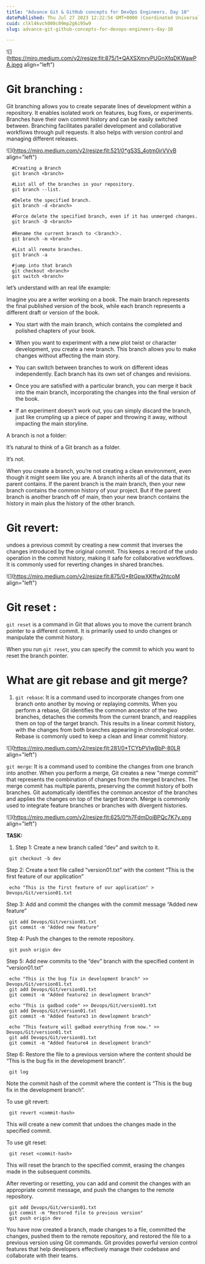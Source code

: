 ```yaml
---
title: "Advance Git & GitHub concepts for DevOps Engineers. Day 10"
datePublished: Thu Jul 27 2023 12:22:54 GMT+0000 (Coordinated Universal Time)
cuid: clkl4kvch000c09mp2g6i95w9
slug: advance-git-github-concepts-for-devops-engineers-day-10

---
```


![](https://miro.medium.com/v2/resize:fit:875/1*QAXSXmrvPUGnXfqDKWawPA.jpeg align="left")

# **Git branching :**

Git branching allows you to create separate lines of development within a repository. It enables isolated work on features, bug fixes, or experiments. Branches have their own commit history and can be easily switched between. Branching facilitates parallel development and collaborative workflows through pull requests. It also helps with version control and managing different releases.

![](https://miro.medium.com/v2/resize:fit:521/0*gS3S_4otm0irVVvB align="left")

```plaintext
  #Creating a Branch
  git branch <branch>

  #List all of the branches in your repository. 
  git branch --list.

  #Delete the specified branch.
  git branch -d <branch>

  #Force delete the specified branch, even if it has unmerged changes.
  git branch -D <branch>

  #Rename the current branch to ＜branch＞.
  git branch -m <branch>

  #List all remote branches. 
  git branch -a

  #jump into that branch
  git checkout <branch>
  git switch <branch>
```

let’s understand with an real life example:

Imagine you are a writer working on a book. The main branch represents the final published version of the book, while each branch represents a different draft or version of the book.

* You start with the main branch, which contains the completed and polished chapters of your book.
    
* When you want to experiment with a new plot twist or character development, you create a new branch. This branch allows you to make changes without affecting the main story.
    
* You can switch between branches to work on different ideas independently. Each branch has its own set of changes and revisions.
    
* Once you are satisfied with a particular branch, you can merge it back into the main branch, incorporating the changes into the final version of the book.
    
* If an experiment doesn’t work out, you can simply discard the branch, just like crumpling up a piece of paper and throwing it away, without impacting the main storyline.
    

A branch is not a folder:

It’s natural to think of a Git branch as a folder.

It’s not.

When you create a branch, you’re not creating a clean environment, even though it might seem like you are. A branch inherits all of the data that its parent contains. If the parent branch is the main branch, then your new branch contains the common history of your project. But if the parent branch is another branch off of main, then your new branch contains the history in main plus the history of the other branch.

# **Git revert:**

undoes a previous commit by creating a new commit that inverses the changes introduced by the original commit. This keeps a record of the undo operation in the commit history, making it safe for collaborative workflows. It is commonly used for reverting changes in shared branches.

![](https://miro.medium.com/v2/resize:fit:875/0*8tGpwXKffw2htcoM align="left")

# **Git reset :**

`git reset` is a command in Git that allows you to move the current branch pointer to a different commit. It is primarily used to undo changes or manipulate the commit history.

When you run `git reset`, you can specify the commit to which you want to reset the branch pointer.

# **What are git rebase and git merge?**

1. `git rebase`: It is a command used to incorporate changes from one branch onto another by moving or replaying commits. When you perform a rebase, Git identifies the common ancestor of the two branches, detaches the commits from the current branch, and reapplies them on top of the target branch. This results in a linear commit history, with the changes from both branches appearing in chronological order. Rebase is commonly used to keep a clean and linear commit history.
    

![](https://miro.medium.com/v2/resize:fit:281/0*TCYbPVIwBbP-80LR align="left")

`git merge`: It is a command used to combine the changes from one branch into another. When you perform a merge, Git creates a new "merge commit" that represents the combination of changes from the merged branches. The merge commit has multiple parents, preserving the commit history of both branches. Git automatically identifies the common ancestor of the branches and applies the changes on top of the target branch. Merge is commonly used to integrate feature branches or branches with divergent histories.

![](https://miro.medium.com/v2/resize:fit:625/0*h7FdmDoiBPQc7K7y.png align="left")

**TASK:**

1. Step 1: Create a new branch called “dev” and switch to it.
    

```plaintext
 git checkout -b dev
```

Step 2: Create a text file called “version01.txt” with the content “This is the first feature of our application”

```plaintext
 echo "This is the first feature of our application" > Devops/Git/version01.txt
```

Step 3: Add and commit the changes with the commit message “Added new feature”

```plaintext
 git add Devops/Git/version01.txt
 git commit -m "Added new feature"
```

Step 4: Push the changes to the remote repository.

```plaintext
 git push origin dev
```

Step 5: Add new commits to the “dev” branch with the specified content in “version01.txt”

```plaintext
 echo "This is the bug fix in development branch" >> Devops/Git/version01.txt
 git add Devops/Git/version01.txt
 git commit -m "Added feature2 in development branch"

 echo "This is gadbad code" >> Devops/Git/version01.txt
 git add Devops/Git/version01.txt
 git commit -m "Added feature3 in development branch"

 echo "This feature will gadbad everything from now." >> Devops/Git/version01.txt
 git add Devops/Git/version01.txt
 git commit -m "Added feature4 in development branch"
```

Step 6: Restore the file to a previous version where the content should be “This is the bug fix in the development branch”.

```plaintext
 git log
```

Note the commit hash of the commit where the content is “This is the bug fix in the development branch”.

To use git revert:

```plaintext
 git revert <commit-hash>
```

This will create a new commit that undoes the changes made in the specified commit.

To use git reset:

```plaintext
 git reset <commit-hash>
```

This will reset the branch to the specified commit, erasing the changes made in the subsequent commits.

After reverting or resetting, you can add and commit the changes with an appropriate commit message, and push the changes to the remote repository.

```plaintext
 git add Devops/Git/version01.txt
 git commit -m "Restored file to previous version"
 git push origin dev
```

You have now created a branch, made changes to a file, committed the changes, pushed them to the remote repository, and restored the file to a previous version using Git commands. Git provides powerful version control features that help developers effectively manage their codebase and collaborate with their teams.